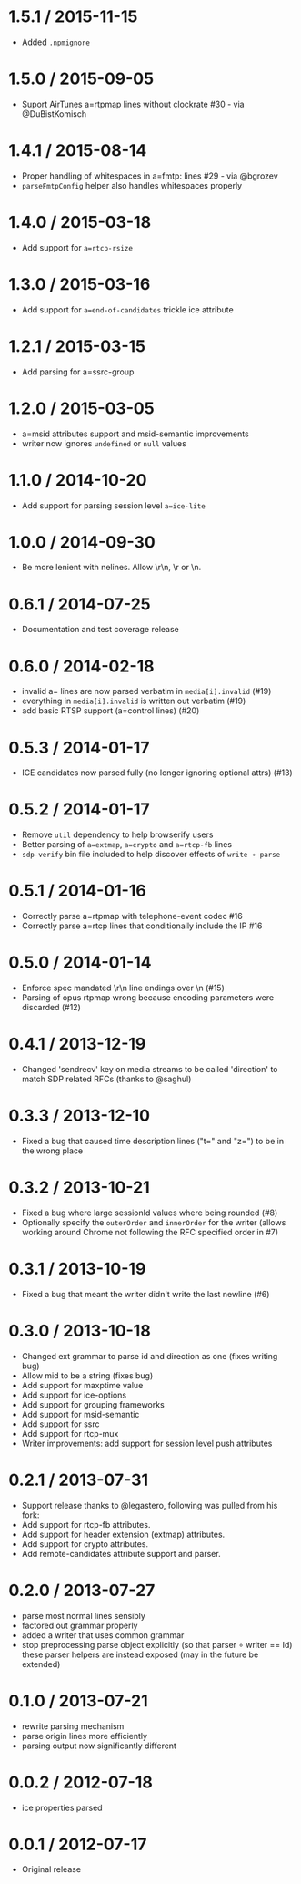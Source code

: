 1.5.1 / 2015-11-15
==================
  * Added `.npmignore`

1.5.0 / 2015-09-05
==================
  * Suport AirTunes a=rtpmap lines without clockrate #30 - via @DuBistKomisch

1.4.1 / 2015-08-14
==================
  * Proper handling of whitespaces in a=fmtp: lines #29 - via @bgrozev
  * `parseFmtpConfig` helper also handles whitespaces properly

1.4.0 / 2015-03-18
==================
  * Add support for `a=rtcp-rsize`

1.3.0 / 2015-03-16
==================
  * Add support for `a=end-of-candidates` trickle ice attribute

1.2.1 / 2015-03-15
==================
  * Add parsing for a=ssrc-group

1.2.0 / 2015-03-05
==================
  * a=msid attributes support and msid-semantic improvements
  * writer now ignores `undefined` or `null` values

1.1.0 / 2014-10-20
==================
  * Add support for parsing session level `a=ice-lite`

1.0.0 / 2014-09-30
==================
  * Be more lenient with nelines. Allow \r\n, \r or \n.

0.6.1 / 2014-07-25
==================
  * Documentation and test coverage release

0.6.0 / 2014-02-18
==================
  * invalid a= lines are now parsed verbatim in `media[i].invalid` (#19)
  * everything in `media[i].invalid` is written out verbatim (#19)
  * add basic RTSP support (a=control lines) (#20)

0.5.3 / 2014-01-17
==================
  * ICE candidates now parsed fully (no longer ignoring optional attrs) (#13)

0.5.2 / 2014-01-17
==================
  * Remove `util` dependency to help browserify users
  * Better parsing of `a=extmap`, `a=crypto` and `a=rtcp-fb` lines
  * `sdp-verify` bin file included to help discover effects of `write ∘ parse`

0.5.1 / 2014-01-16
==================
  * Correctly parse a=rtpmap with telephone-event codec #16
  * Correctly parse a=rtcp lines that conditionally include the IP #16

0.5.0 / 2014-01-14
==================
  * Enforce spec mandated \r\n line endings over \n (#15)
  * Parsing of opus rtpmap wrong because encoding parameters were discarded (#12)

0.4.1 / 2013-12-19
==================
  * Changed 'sendrecv' key on media streams to be called 'direction' to match SDP related RFCs (thanks to @saghul)

0.3.3 / 2013-12-10
==================
  * Fixed a bug that caused time description lines ("t=" and "z=") to be in the wrong place

0.3.2 / 2013-10-21
==================
  * Fixed a bug where large sessionId values where being rounded (#8)
  * Optionally specify the `outerOrder` and `innerOrder` for the writer (allows working around Chrome not following the RFC specified order in #7)

0.3.1 / 2013-10-19
==================
  * Fixed a bug that meant the writer didn't write the last newline (#6)

0.3.0 / 2013-10-18
==================
  * Changed ext grammar to parse id and direction as one (fixes writing bug)
  * Allow mid to be a string (fixes bug)
  * Add support for maxptime value
  * Add support for ice-options
  * Add support for grouping frameworks
  * Add support for msid-semantic
  * Add support for ssrc
  * Add support for rtcp-mux
  * Writer improvements: add support for session level push attributes

0.2.1 / 2013-07-31
==================
  * Support release thanks to @legastero, following was pulled from his fork:
  * Add support for rtcp-fb attributes.
  * Add support for header extension (extmap) attributes.
  * Add support for crypto attributes.
  * Add remote-candidates attribute support and parser.

0.2.0 / 2013-07-27
==================
  * parse most normal lines sensibly
  * factored out grammar properly
  * added a writer that uses common grammar
  * stop preprocessing parse object explicitly (so that parser ∘ writer == Id)
    these parser helpers are instead exposed (may in the future be extended)

0.1.0 / 2013-07-21
==================
  * rewrite parsing mechanism
  * parse origin lines more efficiently
  * parsing output now significantly different

0.0.2 / 2012-07-18
==================
  * ice properties parsed

0.0.1 / 2012-07-17
==================
  * Original release
